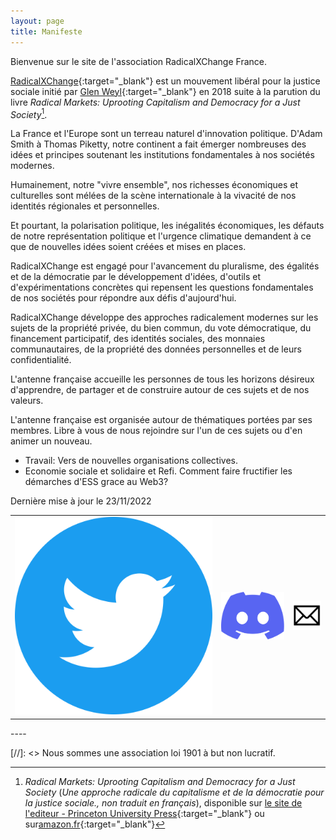 ```yaml
---
layout: page
title: Manifeste
---
```


Bienvenue sur le site de l'association RadicalXChange France.

[RadicalXChange](https://www.radicalxchange.org/){:target="_blank"} est un mouvement libéral pour la justice sociale initié par [Glen Weyl](https://en.wikipedia.org/wiki/Glen_Weyl){:target="_blank"} en 2018 suite à la parution du livre *Radical Markets: Uprooting Capitalism and Democracy for a Just Society*[^1].

La France et l'Europe sont un terreau naturel d'innovation politique. D'Adam Smith à Thomas Piketty, notre continent a fait émerger nombreuses des idées et principes soutenant les institutions fondamentales à nos sociétés modernes. 

Humainement, notre "vivre ensemble", nos richesses économiques et culturelles sont mélées de la scène internationale à la vivacité de nos identités régionales et personnelles.

Et pourtant, la polarisation politique, les inégalités économiques, les défauts de notre représentation politique et l'urgence climatique demandent à ce que de nouvelles idées soient créées et mises en places.

RadicalXChange est engagé pour l'avancement du pluralisme, des égalités et de la démocratie par le développement d'idées, d'outils et d'expérimentations concrètes qui repensent les questions fondamentales de nos sociétés pour répondre aux défis d'aujourd'hui.

RadicalXChange développe des approches radicalement modernes sur les sujets de la propriété privée, du bien commun, du vote démocratique, du financement participatif, des identités sociales, des monnaies communautaires, de la propriété des données personnelles et de leurs confidentialité.

L'antenne française accueille les personnes de tous les horizons désireux d'apprendre, de partager et de construire autour de ces sujets et de nos valeurs.

L'antenne française est organisée autour de thématiques portées par ses membres. Libre à vous de nous rejoindre sur l'un de ces sujets ou d'en animer un nouveau.

- Travail: Vers de nouvelles organisations collectives.
- Economie sociale et solidaire et Refi. Comment faire fructifier les démarches d'ESS grace au Web3?

Dernière mise à jour le 23/11/2022

<div class="logo-table">
<table>
    <tr>
    <td><a href="https://twitter.com/RadxChangeParis" target="_blank"><img src="/public/images/twitter.svg"></a></td>
    <td><a href="https://discord.gg/cNyeSArW" target="_blank"><img src="/public/images/discord.svg"></td>
    <td><a href="mailto:rxcfrance@gmail.com" target="_blank"><img src="/public/images/mail.png"></td>
    </tr>
</table>
</div>
----

[//]: <> Nous sommes une association loi 1901 à but non lucratif.
[^1]: *Radical Markets: Uprooting Capitalism and Democracy for a Just Society* (*Une approche radicale du capitalisme et de la démocratie pour la justice sociale., non traduit en français*), disponible sur [le site de l'editeur - Princeton University Press](https://press.princeton.edu/books/paperback/9780691196060/radical-markets){:target="_blank"} ou sur[amazon.fr](https://www.amazon.fr/Radical-Markets-Uprooting-Capitalism-Democracy/dp/0691177503){:target="_blank"}